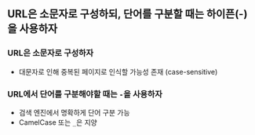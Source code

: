 ## URL은 소문자로 구성하되, 단어를 구분할 때는 하이픈(-)을 사용하자
### URL은 소문자로 구성하자
- 대문자로 인해 중복된 페이지로 인식할 가능성 존재 (case-sensitive)
### URL에서 단어를 구분해야할 때는 `-`을 사용하자
- 검색 엔진에서 명확하게 단어 구분 가능
- CamelCase 또는 `_`은 지양
